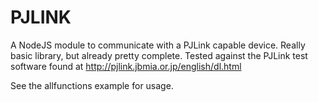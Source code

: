 # PJLINK #

A NodeJS module to communicate with a PJLink capable device. Really basic library, but already pretty complete. Tested against the PJLink test software found at http://pjlink.jbmia.or.jp/english/dl.html

See the allfunctions example for usage.